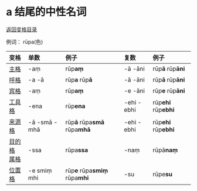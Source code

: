 # a 结尾的中性名词

[返回变格目录](declension.md)

例词： rūpa\(色\)

| 变格 | 单数 | 例子 | 复数 | 例子 |
| :--- | :--- | :--- | :--- | :--- |
| [主格](../../declension/nom.md) | -aṃ | rūp**aṃ** | -ā -āni | rūp**ā** rūp**āni** |
| [呼格](../../declension/voc.md) | -a -ā | rūp**a** rūp**ā** | -ā -āni | rūp**ā** rūp**āni** |
| [宾格](../../declension/acc.md) | -aṃ | rūp**aṃ** | -e -āni | rūp**e** rūp**āni** |
| [工具格](../../declension/instr.md) | -ena | rūp**ena** | -ehi -ebhi | rūp**ehi** rūp**ebhi** |
| [来源格](../../declension/abl.md) | -ā  -smā -mhā | rūp**ā** rūpa**smā** rūpa**mhā** | -ehi  -ebhi | rūp**ehi** rūp**ebhi** |
| [目的格](../../declension/dat.md)<br>[属格](../../declension/gen.md) | -ssa | rūpa**ssa** | -naṃ | rūpā**naṃ** |
| [位置格](../../declension/lov.md) | -e smiṃ mhi | rūp**e** rūpa**smiṃ** rūpa**mhi** | -su | rūpe**su** |

